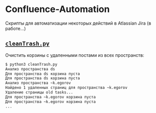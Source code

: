 # Confluence-Automation

Скрипты для автоматизации некоторых действий в Atlassian Jira (в работе...)

## [`cleanTrash.py`](https://github.com/kegorov99/Confluence-Automation/blob/main/cleanTrash.py)

Очистить корзины с удаленными постами из всех пространств:

```bash
$ python3 cleanTrash.py
Анализ пространства ds
Для пространства ds корзина пуста
Для пространства ds корзина пуста
Анализ пространства ~k.egorov
Найдено 1 удаленных страниц для пространства ~k.egorov
Удаление страницы old tasks...
Для пространства ~k.egorov корзина пуста
Для пространства ~k.egorov корзина пуста
...
```
